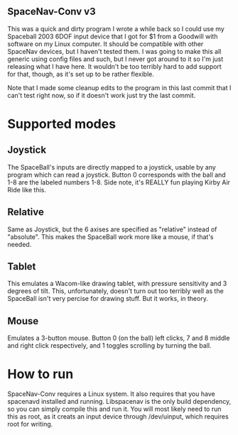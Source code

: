 SpaceNav-Conv v3
----------------

This was a quick and dirty program I wrote a while back so I could use my Spaceball 2003 6DOF input device that I got for $1 from a Goodwill with software on my Linux computer. It should be compatible with other SpaceNav devices, but I haven't tested them. I was going to make this all generic using config files and such, but I never got around to it so I'm just releasing what I have here. It wouldn't be too terribly hard to add support for that, though, as it's set up to be rather flexible.

Note that I made some cleanup edits to the program in this last commit that I can't test right now, so if it doesn't work just try the last commit.

# Supported modes

## Joystick
The SpaceBall's inputs are directly mapped to a joystick, usable by any program which can read a joystick. Button 0 corresponds with the ball and 1-8 are the labeled numbers 1-8. Side note, it's REALLY fun playing Kirby Air Ride like this.

## Relative
Same as Joystick, but the 6 axises are specified as "relative" instead of "absolute". This makes the SpaceBall work more like a mouse, if that's needed.

## Tablet
This emulates a Wacom-like drawing tablet, with pressure sensitivity and 3 degrees of tilt. This, unfortunately, doesn't turn out too terribly well as the SpaceBall isn't very percise for drawing stuff. But it works, in theory.

## Mouse
Emulates a 3-button mouse. Button 0 (on the ball) left clicks, 7 and 8 middle and right click respectively, and 1 toggles scrolling by turning the ball.

# How to run

SpaceNav-Conv requires a Linux system. It also requires that you have spacenavd installed and running. Libspacenav is the only build dependency, so you can simply compile this and run it. You will most likely need to run this as root, as it creats an input device through /dev/uinput, which requires root for writing.
